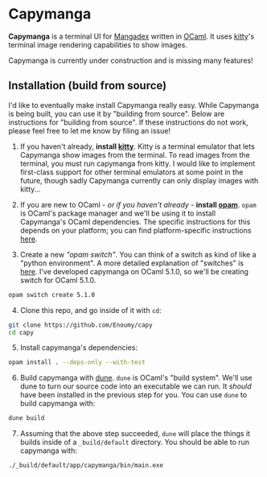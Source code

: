 # Capymanga

**Capymanga** is a terminal UI for [Mangadex](https://mangadex.org/) written in
[OCaml](https://ocaml.org/). It uses
[kitty](https://sw.kovidgoyal.net/kitty/)'s terminal image rendering
capabilities to show images.

Capymanga is currently under construction and is missing many features!

## Installation (build from source)

I'd like to eventually make install Capymanga really easy. While Capymanga is
being built, you can use it by "building from source". Below are instructions
for "building from source". If these instructions do not work, please feel free
to let me know by filing an issue!

1. If you haven't already, **install [kitty](https://sw.kovidgoyal.net/kitty/)**.
   Kitty is a terminal emulator that lets Capymanga show images from the
   terminal. To read images from the terminal, you must run capymanga from
   kitty. I would like to implement first-class support for other terminal
   emulators at some point in the future, though sadly Capymanga currently can
   only display images with kitty...

2. If you are new to OCaml - _or if you haven't already_ - **install
   [opam](https://opam.ocaml.org/)**. `opam` is OCaml's package manager and we'll
   be using it to install Capymanga's OCaml dependencies. The specific
   instructions for this depends on your platform; you can find
   platform-specific instructions [here](https://opam.ocaml.org/doc/Install.html).

3. Create a new _"opam switch"_. You can think of a switch as kind of like a
   "python environment". A more detailed explanation of "switches" is
   [here](https://ocaml.org/docs/opam-switch-introduction). I've developed
   capymanga on OCaml 5.1.0, so we'll be creating switch for OCaml 5.1.0.

```sh
opam switch create 5.1.0
```

4. Clone this repo, and go inside of it with `cd`:

```sh
git clone https://github.com/Enoumy/capy
cd capy
```

5. Install capymanga's dependencies:

```sh
opam install . --deps-only --with-test
```

6. Build capymanga with [dune](https://dune.build/). `dune` is OCaml's "build
   system". We'll use dune to turn our source code into an executable we can
   run. It _should_ have been installed in the previous step for you. You can use
   `dune` to build capymanga with:

```sh
dune build
```

7. Assuming that the above step succeeded, `dune` will place the things it
   builds inside of a `_build/default` directory. You should be able to run
   capymanga with:

```sh
./_build/default/app/capymanga/bin/main.exe
```
